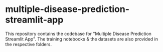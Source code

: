 # multiple-disease-prediction-streamlit-app
This repository contains the codebase for "Multiple Disease Prediction Streamlit App". The training notebooks &amp; the datasets are also provided in the respective folders. 
